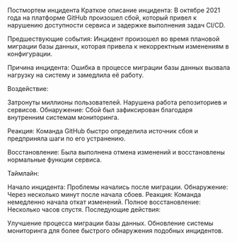 Постмортем инцидента
Краткое описание инцидента:
В октябре 2021 года на платформе GitHub произошел сбой, который привел к нарушению доступности сервиса и задержке выполнения задач CI/CD.

Предшествующие события:
Инцидент произошел во время плановой миграции базы данных, которая привела к некорректным изменениям в конфигурации.

Причина инцидента:
Ошибка в процессе миграции базы данных вызвала нагрузку на систему и замедлила её работу.

Воздействие:

Затронуты миллионы пользователей.
Нарушена работа репозиториев и сервисов.
Обнаружение:
Сбой был зафиксирован благодаря внутренним системам мониторинга.

Реакция:
Команда GitHub быстро определила источник сбоя и предприняла шаги по его устранению.

Восстановление:
Была выполнена отмена изменений и восстановлены нормальные функции сервиса.

Таймлайн:

Начало инцидента: Проблемы начались после миграции.
Обнаружение: Через несколько минут после начала сбоев.
Реакция: Команда немедленно начала откат изменений.
Полное восстановление: Несколько часов спустя.
Последующие действия:

Улучшение процесса миграции базы данных.
Обновление системы мониторинга для более быстрого обнаружения подобных инцидентов.
